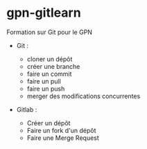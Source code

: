 # gpn-gitlearn
Formation sur Git pour le GPN

- Git : 
    - cloner un dépôt  
    - créer une branche
    - faire un commit 
    - faire un pull
    - faire un push
    - merger des modifications concurrentes

- Gitlab :
    - Créer un dépôt
    - Faire un fork d'un dépôt
    - Faire une Merge Request
